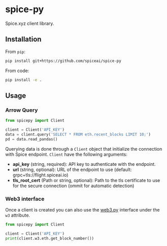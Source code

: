 # spice-py

Spice.xyz client library.

## Installation

From `pip`:

```bash
pip install git+https://github.com/spiceai/spice-py
```

From code:

```bash
pip install -e .
```

## Usage

### Arrow Query

```python
from spicepy import Client

client = Client('API_KEY')
data = client.query('SELECT * FROM eth.recent_blocks LIMIT 10;')
pd = data.read_pandas()
```

Querying data is done through a `Client` object that initialize the connection with Spice endpoint. `Client` have the following arguments:

- **api_key** (string, required): API key to authenticate with the endpoint.
- **url** (string, optional): URL of the endpoint to use (default: grpc+tls://flight.spiceai.io)
- **tls_root_cert** (Path or string, optional): Path to the tls certificate to use for the secure connection (ommit for automatic detection)

### Web3 interface

Once a client is created you can also use the [web3.py](https://web3py.readthedocs.io) interface under the `w3` attribute.

```python
from spicepy import Client

client = Client('API_KEY')
print(client.w3.eth.get_block_number())
```
